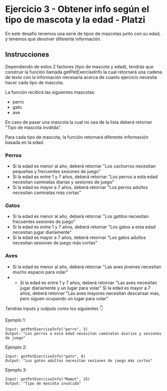 # Ejercicio 3 - Obtener info según el tipo de mascota y la edad - Platzi

En este desafío tenemos una serie de tipos de mascotas junto con su edad, y tenemos que devolver diferente información.

## Instrucciones

Dependiendo de estos 2 factores (tipo de mascota y edad), tendrás que construir la función llamada getPetExerciseInfo la cual retornará una cadena de texto con la información necesaria acerca de cuanto ejercicio necesita hacer cada tipo de mascota.

La función recibirá las siguientes mascotas:

- perro
- gato
- ave

En caso de pasar una mascota la cual no sea de la lista deberá retornar "Tipo de mascota inválida".

Para cada tipo de mascota, la función retornará diferente información basada en la edad.

### Perros
- Si la edad es menor al año, deberá retornar "Los cachorros necesitan pequeñas y frecuentes sesiones de juego"
- Si la edad es entre 1 y 7 años, deberá retornar "Los perros a esta edad necesitan caminatas diarias y sesiones de juego"
- Si la edad es mayor a 7 años, deberá retornar "Los perros adultos necesitan caminatas más cortas"

### Gatos
- Si la edad es menor al año, deberá retornar "Los gatitos necesitan frecuentes sesiones de juego"
- Si la edad es entre 1 y 7 años, deberá retornar "Los gatos a esta edad necesitan jugar diariamente"
- Si la edad es mayor a 7 años, deberá retornar "Los gatos adultos necesitan sesiones de juego más cortas"

### Aves
- Si la edad es menor al año, deberá retornar "Las aves jóvenes necesitan mucho espacio para volar"
- - Si la edad es entre 1 y 7 años, deberá retornar "Las aves necesitan jugar diariamente y un lugar para volar"
Si la edad es mayor a 7 años, deberá retornar "Las aves mayores necesitan descansar más, pero siguen ocupando un lugar para volar"

Tendrás inputs y outputs como los siguientes 👇

Ejemplo 1:
```
Input: getPetExerciseInfo("perro", 3)
Output: "Los perros a esta edad necesitan caminatas diarias y sesiones de juego"
```

Ejemplo 2:
```
Input: getPetExerciseInfo("gato", 8)
Output: "Los gatos adultos necesitan sesiones de juego más cortas"
```

Ejemplo 3:
```
Input: getPetExerciseInfo("Mamut", 25)
Output: "Tipo de mascota invalida"
```